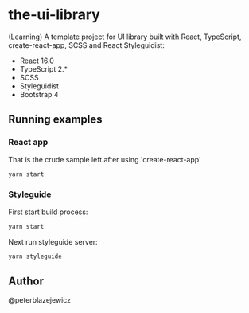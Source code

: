 # the-ui-library

(Learning) A template project for UI library built with React, TypeScript, create-react-app, SCSS and React Styleguidist:

- React 16.0
- TypeScript 2.*
- SCSS
- Styleguidist
- Bootstrap 4

## Running examples

### React app

That is the crude sample left after using 'create-react-app'

```bash
yarn start
```

### Styleguide

First start build process:

```bash
yarn start
```

Next run styleguide server:

```bash
yarn styleguide
```

## Author

@peterblazejewicz
